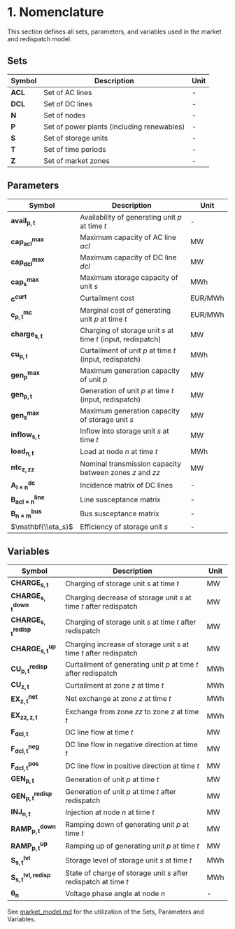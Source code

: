 # 1. Nomenclature

This section defines all sets, parameters, and variables used in the market and redispatch model.

## Sets

| Symbol              | Description                                 | Unit |
|---------------------|---------------------------------------------|------|
| $\mathbf{ACL}$      | Set of AC lines                             | -    |
| $\mathbf{DCL}$      | Set of DC lines                             | -    |
| $\mathbf{N}$        | Set of nodes                                | -    |
| $\mathbf{P}$        | Set of power plants (including renewables)  | -    |
| $\mathbf{S}$        | Set of storage units                        | -    |
| $\mathbf{T}$        | Set of time periods                         | -    |
| $\mathbf{Z}$        | Set of market zones                         | -    |

## Parameters

| Symbol                                | Description                                                        | Unit            |
|----------------------------------------|--------------------------------------------------------------------|-----------------|
| $\mathbf{avail_{p,t}}$                 | Availability of generating unit $p$ at time $t$                    | -               |
| $\mathbf{cap_{acl}^{max}}$             | Maximum capacity of AC line $acl$                                  | MW              |
| $\mathbf{cap_{dcl}^{max}}$             | Maximum capacity of DC line $dcl$                                  | MW              |
| $\mathbf{cap_{s}^{max}}$               | Maximum storage capacity of unit $s$                               | MWh             |
| $\mathbf{c^{curt}}$                    | Curtailment cost                                                   | $\mathrm{EUR}/\mathrm{MWh}$ |
| $\mathbf{c_{p,t}^{mc}}$                | Marginal cost of generating unit $p$ at time $t$                   | $\mathrm{EUR}/\mathrm{MWh}$ |
| $\mathbf{charge_{s,t}}$                | Charging of storage unit $s$ at time $t$ (input, redispatch)       | MW              |
| $\mathbf{cu_{p,t}}$                    | Curtailment of unit $p$ at time $t$ (input, redispatch)            | MWh             |
| $\mathbf{gen_{p}^{max}}$               | Maximum generation capacity of unit $p$                            | MW              |
| $\mathbf{gen_{p,t}}$                   | Generation of unit $p$ at time $t$ (input, redispatch)             | MW              |
| $\mathbf{gen_{s}^{max}}$               | Maximum generation capacity of storage unit $s$                    | MW              |
| $\mathbf{inflow_{s,t}}$                | Inflow into storage unit $s$ at time $t$                           | MW              |
| $\mathbf{load_{n,t}}$                  | Load at node $n$ at time $t$                                       | MWh             |
| $\mathbf{ntc_{z,zz}}$                  | Nominal transmission capacity between zones $z$ and $zz$           | MW              |
| $\mathbf{A^{dc}_{l\times n}}$          | Incidence matrix of DC lines                                       | -               |
| $\mathbf{B^{line}_{acl \times n}}$     | Line susceptance matrix                                            | -               |
| $\mathbf{B^{bus}_{n \times m}}$        | Bus susceptance matrix                                             | -               |
| $\mathbf{\\eta_s}$                     | Efficiency of storage unit $s$                                     | -               |


## Variables

| Symbol                                | Description                                                        | Unit |
|----------------------------------------|--------------------------------------------------------------------|------|
| $\mathbf{CHARGE_{s,t}}$                | Charging of storage unit $s$ at time $t$                           | MW   |
| $\mathbf{CHARGE_{s,t}^{down}}$         | Charging decrease of storage unit $s$ at time $t$ after redispatch | MW   |
| $\mathbf{CHARGE_{s,t}^{redisp}}$       | Charging of storage unit $s$ at time $t$ after redispatch          | MW   |
| $\mathbf{CHARGE_{s,t}^{up}}$           | Charging increase of storage unit $s$ at time $t$ after redispatch | MW   |
| $\mathbf{CU_{p,t}^{redisp}}$           | Curtailment of generating unit $p$ at time $t$ after redispatch    | MWh  |
| $\mathbf{CU_{z,t}}$                    | Curtailment at zone $z$ at time $t$                                | MWh  |
| $\mathbf{EX_{z,t}^{net}}$              | Net exchange at zone $z$ at time $t$                               | MWh  |
| $\mathbf{EX_{zz,z,t}}$                 | Exchange from zone $zz$ to zone $z$ at time $t$                    | MWh  |
| $\mathbf{F_{dcl,t}}$                   | DC line flow at time $t$                                           | MW   |
| $\mathbf{F_{dcl,t}^{neg}}$             | DC line flow in negative direction at time $t$                     | MW   |
| $\mathbf{F_{dcl,t}^{pos}}$             | DC line flow in positive direction at time $t$                     | MW   |
| $\mathbf{GEN_{p,t}}$                   | Generation of unit $p$ at time $t$                                 | MW   |
| $\mathbf{GEN_{p,t}^{redisp}}$          | Generation of unit $p$ at time $t$ after redispatch                | MW   |
| $\mathbf{INJ_{n,t}}$                   | Injection at node $n$ at time $t$                                  | MW   |
| $\mathbf{RAMP_{p,t}^{down}}$           | Ramping down of generating unit $p$ at time $t$                    | MW   |
| $\mathbf{RAMP_{p,t}^{up}}$             | Ramping up of generating unit $p$ at time $t$                      | MW   |
| $\mathbf{S_{s,t}^{lvl}}$               | Storage level of storage unit $s$ at time $t$                      | MWh  |
| $\mathbf{S_{s,t}^{lvl,redisp}}$        | State of charge of storage unit $s$ after redispatch at time $t$   | MWh  |
| $\mathbf{\theta_n}$                   | Voltage phase angle at node $n$                                    | -    |
See [market_model.md](./market_model.md) for the utilization of the Sets, Parameters and Variables.